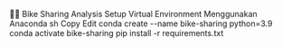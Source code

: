 🚴‍♂️ Bike Sharing Analysis
Setup Virtual Environment
Menggunakan Anaconda
sh
Copy
Edit
conda create --name bike-sharing python=3.9
conda activate bike-sharing
pip install -r requirements.txt
